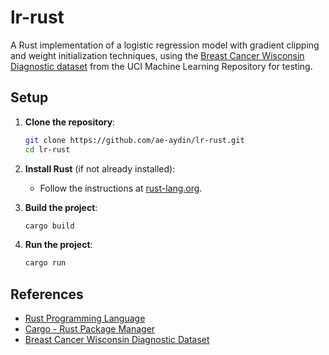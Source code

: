 # lr-rust

A Rust implementation of a logistic regression model with gradient clipping and weight initialization techniques, using the [Breast Cancer Wisconsin Diagnostic dataset](https://archive.ics.uci.edu/dataset/17/breast+cancer+wisconsin+diagnostic) from the UCI Machine Learning Repository for testing.


## Setup

1. **Clone the repository**:
    ```bash
    git clone https://github.com/ae-aydin/lr-rust.git
    cd lr-rust
    ```

2. **Install Rust** (if not already installed):
    - Follow the instructions at [rust-lang.org](https://www.rust-lang.org/tools/install).


3. **Build the project**:
    ```bash
    cargo build
    ```

4. **Run the project**:
    ```bash
    cargo run
    ```

## References

- [Rust Programming Language](https://www.rust-lang.org/)
- [Cargo - Rust Package Manager](https://doc.rust-lang.org/cargo/)
- [Breast Cancer Wisconsin Diagnostic Dataset](https://archive.ics.uci.edu/dataset/17/breast+cancer+wisconsin+diagnostic)
